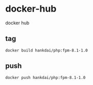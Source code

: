 # docker-hub

docker hub

## tag
`docker build hankdai/php:fpm-8.1-1.0`

## push

`docker push hankdai/php:fpm-8.1-1.0`
